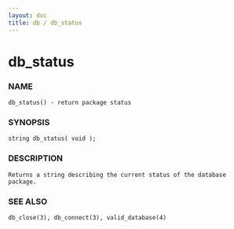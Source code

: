 ```yaml
---
layout: doc
title: db / db_status
---
```

# db_status

### NAME

    db_status() - return package status

### SYNOPSIS

    string db_status( void );

### DESCRIPTION

    Returns a string describing the current status of the database package.

### SEE ALSO

    db_close(3), db_connect(3), valid_database(4)

